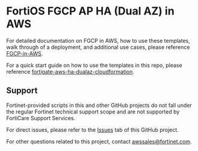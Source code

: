 # FortiOS FGCP AP HA (Dual AZ) in AWS

For detailed documentation on FGCP in AWS, how to use these templates, walk through of a deployment, and additional use cases, please reference [FGCP-in-AWS](https://fortinetcloudcse.github.io/FGCP-in-AWS).

For a quick start guide on how to use the templates in this repo, please reference [fortigate-aws-ha-dualaz-cloudformation](https://fortinetcloudcse.github.io/fortigate-aws-ha-dualaz-cloudformation/). 

## Support

Fortinet-provided scripts in this and other GitHub projects do not fall under the regular Fortinet technical support scope and are not supported by FortiCare Support Services.

For direct issues, please refer to the [Issues](https://github.com/hgaberra/fortigate-aws-ha-dualaz-cloudformation/issues) tab of this GitHub project.

For other questions related to this project, contact [awssales@fortinet.com](mailto:awssales@fortinet.com).
